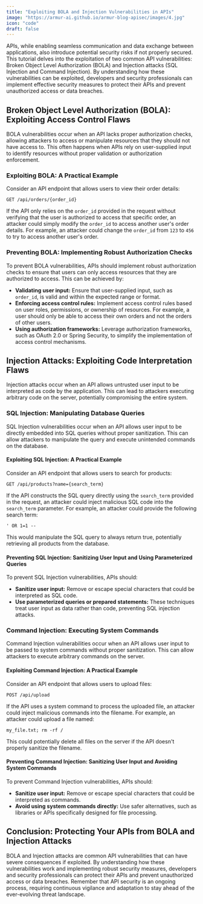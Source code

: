 ```yaml
---
title: "Exploiting BOLA and Injection Vulnerabilities in APIs"
image: "https://armur-ai.github.io/armur-blog-apisec/images/4.jpg"
icon: "code"
draft: false
---
```


APIs, while enabling seamless communication and data exchange between applications, also introduce potential security risks if not properly secured. This tutorial delves into the exploitation of two common API vulnerabilities: Broken Object Level Authorization (BOLA) and Injection attacks (SQL Injection and Command Injection). By understanding how these vulnerabilities can be exploited, developers and security professionals can implement effective security measures to protect their APIs and prevent unauthorized access or data breaches.

## Broken Object Level Authorization (BOLA): Exploiting Access Control Flaws

BOLA vulnerabilities occur when an API lacks proper authorization checks, allowing attackers to access or manipulate resources that they should not have access to. This often happens when APIs rely on user-supplied input to identify resources without proper validation or authorization enforcement.

### Exploiting BOLA: A Practical Example

Consider an API endpoint that allows users to view their order details:

```
GET /api/orders/{order_id}
```

If the API only relies on the `order_id` provided in the request without verifying that the user is authorized to access that specific order, an attacker could simply modify the `order_id` to access another user's order details. For example, an attacker could change the `order_id` from `123` to `456` to try to access another user's order.

### Preventing BOLA: Implementing Robust Authorization Checks

To prevent BOLA vulnerabilities, APIs should implement robust authorization checks to ensure that users can only access resources that they are authorized to access. This can be achieved by:

* **Validating user input:** Ensure that user-supplied input, such as `order_id`, is valid and within the expected range or format.
* **Enforcing access control rules:** Implement access control rules based on user roles, permissions, or ownership of resources. For example, a user should only be able to access their own orders and not the orders of other users.
* **Using authorization frameworks:** Leverage authorization frameworks, such as OAuth 2.0 or Spring Security, to simplify the implementation of access control mechanisms.


## Injection Attacks: Exploiting Code Interpretation Flaws

Injection attacks occur when an API allows untrusted user input to be interpreted as code by the application. This can lead to attackers executing arbitrary code on the server, potentially compromising the entire system.

### SQL Injection: Manipulating Database Queries

SQL Injection vulnerabilities occur when an API allows user input to be directly embedded into SQL queries without proper sanitization. This can allow attackers to manipulate the query and execute unintended commands on the database.

#### Exploiting SQL Injection: A Practical Example

Consider an API endpoint that allows users to search for products:

```
GET /api/products?name={search_term}
```

If the API constructs the SQL query directly using the `search_term` provided in the request, an attacker could inject malicious SQL code into the `search_term` parameter. For example, an attacker could provide the following search term:

```
' OR 1=1 --
```

This would manipulate the SQL query to always return true, potentially retrieving all products from the database.

#### Preventing SQL Injection: Sanitizing User Input and Using Parameterized Queries

To prevent SQL Injection vulnerabilities, APIs should:

* **Sanitize user input:** Remove or escape special characters that could be interpreted as SQL code.
* **Use parameterized queries or prepared statements:** These techniques treat user input as data rather than code, preventing SQL injection attacks.


### Command Injection: Executing System Commands

Command Injection vulnerabilities occur when an API allows user input to be passed to system commands without proper sanitization. This can allow attackers to execute arbitrary commands on the server.

#### Exploiting Command Injection: A Practical Example

Consider an API endpoint that allows users to upload files:

```
POST /api/upload
```

If the API uses a system command to process the uploaded file, an attacker could inject malicious commands into the filename. For example, an attacker could upload a file named:

```
my_file.txt; rm -rf /
```

This could potentially delete all files on the server if the API doesn't properly sanitize the filename.


#### Preventing Command Injection: Sanitizing User Input and Avoiding System Commands

To prevent Command Injection vulnerabilities, APIs should:

* **Sanitize user input:** Remove or escape special characters that could be interpreted as commands.
* **Avoid using system commands directly:** Use safer alternatives, such as libraries or APIs specifically designed for file processing.


## Conclusion: Protecting Your APIs from BOLA and Injection Attacks

BOLA and Injection attacks are common API vulnerabilities that can have severe consequences if exploited. By understanding how these vulnerabilities work and implementing robust security measures, developers and security professionals can protect their APIs and prevent unauthorized access or data breaches. Remember that API security is an ongoing process, requiring continuous vigilance and adaptation to stay ahead of the ever-evolving threat landscape.